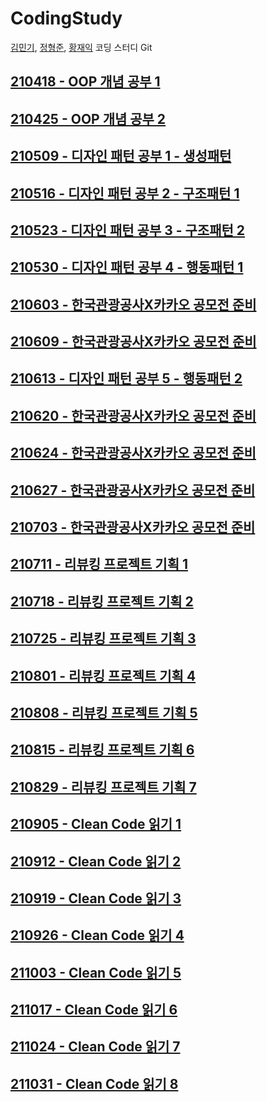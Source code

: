 # CodingStudy
[김민기](https://github.com/wer153), [정형준](https://github.com/hyungjunjeong), [황재익](https://github.com/jaicoco) 코딩 스터디 Git

## [210418 - OOP 개념 공부 1](https://github.com/jaicoco/CodingStudy/tree/main/210418_OOP_개념_1)
## [210425 - OOP 개념 공부 2](https://github.com/jaicoco/CodingStudy/tree/main/210425_OOP_개념_2)
## [210509 - 디자인 패턴 공부 1 - 생성패턴](https://github.com/jaicoco/CodingStudy/tree/main/210509_디자인패턴_생성패턴)
## [210516 - 디자인 패턴 공부 2 - 구조패턴 1](https://github.com/jaicoco/CodingStudy/tree/main/210516_디자인패턴_구조패턴1)
## [210523 - 디자인 패턴 공부 3 - 구조패턴 2](https://github.com/jaicoco/CodingStudy/tree/main/210523_디자인패턴_구조패턴2)
## [210530 - 디자인 패턴 공부 4 - 행동패턴 1](https://github.com/jaicoco/CodingStudy/tree/main/210530_디자인패턴_행동패턴1)
## [210603 - 한국관광공사X카카오 공모전 준비](https://github.com/jaicoco/CodingStudy/tree/main/210603_한국관광공사_공모전준비)
## [210609 - 한국관광공사X카카오 공모전 준비](https://github.com/jaicoco/CodingStudy/tree/main/210609_한국관광공사_공모전준비)
## [210613 - 디자인 패턴 공부 5 - 행동패턴 2](https://github.com/jaicoco/CodingStudy/tree/main/210613_디자인패턴_행동패턴2)
## [210620 - 한국관광공사X카카오 공모전 준비](https://github.com/jaicoco/CodingStudy/tree/main/210620_한국관광공사_공모전준비)
## [210624 - 한국관광공사X카카오 공모전 준비](https://github.com/jaicoco/CodingStudy/tree/main/210624_한국관광공사_공모전준비)
## [210627 - 한국관광공사X카카오 공모전 준비](https://github.com/jaicoco/CodingStudy/tree/main/210627_한국관광공사_공모전준비)
## [210703 - 한국관광공사X카카오 공모전 준비](https://github.com/jaicoco/CodingStudy/tree/main/210703_한국관광공사_공모전준비)
## [210711 - 리뷰킹 프로젝트 기획 1](https://github.com/jaicoco/CodingStudy/tree/main/210711_리뷰킹_프로젝트기획1)
## [210718 - 리뷰킹 프로젝트 기획 2](https://github.com/jaicoco/CodingStudy/tree/main/210718_리뷰킹_프로젝트기획2)
## [210725 - 리뷰킹 프로젝트 기획 3](https://github.com/jaicoco/CodingStudy/tree/main/210725_리뷰킹_프로젝트기획3)
## [210801 - 리뷰킹 프로젝트 기획 4](https://github.com/jaicoco/CodingStudy/tree/main/210801_리뷰킹_프로젝트기획4)
## [210808 - 리뷰킹 프로젝트 기획 5](https://github.com/jaicoco/CodingStudy/tree/main/210808_리뷰킹_프로젝트기획5)
## [210815 - 리뷰킹 프로젝트 기획 6](https://github.com/jaicoco/CodingStudy/tree/main/210815_리뷰킹_프로젝트기획6)
## [210829 - 리뷰킹 프로젝트 기획 7](https://github.com/jaicoco/CodingStudy/tree/main/210829_리뷰킹_프로젝트기획7)
## [210905 - Clean Code 읽기 1](https://github.com/jaicoco/CodingStudy/tree/main/210905_CleanCode_1)
## [210912 - Clean Code 읽기 2](https://github.com/jaicoco/CodingStudy/tree/main/210912_CleanCode_2)
## [210919 - Clean Code 읽기 3](https://github.com/jaicoco/CodingStudy/tree/main/210919_CleanCode_3)
## [210926 - Clean Code 읽기 4](https://github.com/jaicoco/CodingStudy/tree/main/210926_CleanCode_4)
## [211003 - Clean Code 읽기 5](https://github.com/jaicoco/CodingStudy/tree/main/211003_CleanCode_5)
## [211017 - Clean Code 읽기 6](https://github.com/jaicoco/CodingStudy/tree/main/211017_CleanCode_6)
## [211024 - Clean Code 읽기 7](https://github.com/jaicoco/CodingStudy/tree/main/211024_CleanCode_7)
## [211031 - Clean Code 읽기 8](https://github.com/jaicoco/CodingStudy/tree/main/211031_CleanCode_8)
